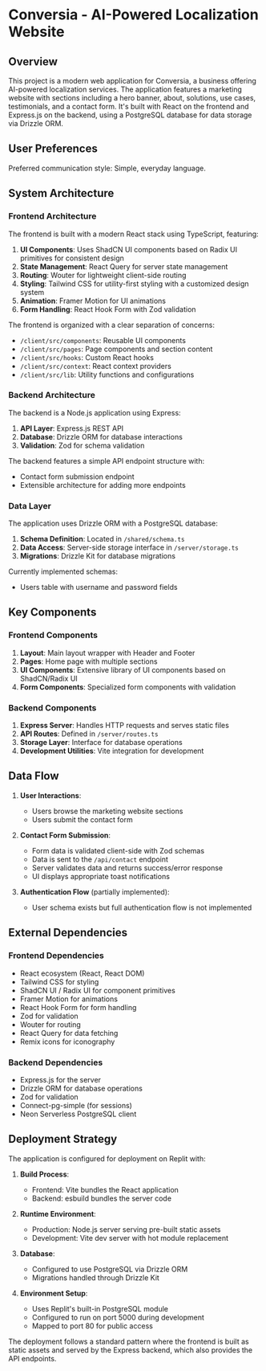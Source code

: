 # Conversia - AI-Powered Localization Website

## Overview

This project is a modern web application for Conversia, a business offering AI-powered localization services. The application features a marketing website with sections including a hero banner, about, solutions, use cases, testimonials, and a contact form. It's built with React on the frontend and Express.js on the backend, using a PostgreSQL database for data storage via Drizzle ORM.

## User Preferences

Preferred communication style: Simple, everyday language.

## System Architecture

### Frontend Architecture

The frontend is built with a modern React stack using TypeScript, featuring:

1. **UI Components**: Uses ShadCN UI components based on Radix UI primitives for consistent design
2. **State Management**: React Query for server state management
3. **Routing**: Wouter for lightweight client-side routing
4. **Styling**: Tailwind CSS for utility-first styling with a customized design system
5. **Animation**: Framer Motion for UI animations
6. **Form Handling**: React Hook Form with Zod validation

The frontend is organized with a clear separation of concerns:
- `/client/src/components`: Reusable UI components
- `/client/src/pages`: Page components and section content
- `/client/src/hooks`: Custom React hooks
- `/client/src/context`: React context providers
- `/client/src/lib`: Utility functions and configurations

### Backend Architecture

The backend is a Node.js application using Express:

1. **API Layer**: Express.js REST API
2. **Database**: Drizzle ORM for database interactions
3. **Validation**: Zod for schema validation

The backend features a simple API endpoint structure with:
- Contact form submission endpoint
- Extensible architecture for adding more endpoints

### Data Layer

The application uses Drizzle ORM with a PostgreSQL database:

1. **Schema Definition**: Located in `/shared/schema.ts`
2. **Data Access**: Server-side storage interface in `/server/storage.ts`
3. **Migrations**: Drizzle Kit for database migrations

Currently implemented schemas:
- Users table with username and password fields

## Key Components

### Frontend Components

1. **Layout**: Main layout wrapper with Header and Footer
2. **Pages**: Home page with multiple sections
3. **UI Components**: Extensive library of UI components based on ShadCN/Radix UI
4. **Form Components**: Specialized form components with validation

### Backend Components

1. **Express Server**: Handles HTTP requests and serves static files
2. **API Routes**: Defined in `/server/routes.ts`
3. **Storage Layer**: Interface for database operations
4. **Development Utilities**: Vite integration for development

## Data Flow

1. **User Interactions**:
   - Users browse the marketing website sections
   - Users submit the contact form

2. **Contact Form Submission**:
   - Form data is validated client-side with Zod schemas
   - Data is sent to the `/api/contact` endpoint
   - Server validates data and returns success/error response
   - UI displays appropriate toast notifications

3. **Authentication Flow** (partially implemented):
   - User schema exists but full authentication flow is not implemented

## External Dependencies

### Frontend Dependencies

- React ecosystem (React, React DOM)
- Tailwind CSS for styling
- ShadCN UI / Radix UI for component primitives
- Framer Motion for animations
- React Hook Form for form handling
- Zod for validation
- Wouter for routing
- React Query for data fetching
- Remix icons for iconography

### Backend Dependencies

- Express.js for the server
- Drizzle ORM for database operations
- Zod for validation
- Connect-pg-simple (for sessions)
- Neon Serverless PostgreSQL client

## Deployment Strategy

The application is configured for deployment on Replit with:

1. **Build Process**:
   - Frontend: Vite bundles the React application
   - Backend: esbuild bundles the server code

2. **Runtime Environment**:
   - Production: Node.js server serving pre-built static assets
   - Development: Vite dev server with hot module replacement

3. **Database**:
   - Configured to use PostgreSQL via Drizzle ORM
   - Migrations handled through Drizzle Kit

4. **Environment Setup**:
   - Uses Replit's built-in PostgreSQL module
   - Configured to run on port 5000 during development
   - Mapped to port 80 for public access

The deployment follows a standard pattern where the frontend is built as static assets and served by the Express backend, which also provides the API endpoints.